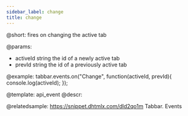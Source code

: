 ```yaml
---
sidebar_label: change
title: change
---          
```


@short:
fires on changing the active tab

@params:
- activeId		string		the id of a newly active tab
- prevId 		string		the id of a previously active tab


@example:
tabbar.events.on("Change", function(activeId, prevId){
    console.log(activeId);
});


@template: api_event
@descr:

@relatedsample: https://snippet.dhtmlx.com/dld2qo1m	Tabbar. Events

